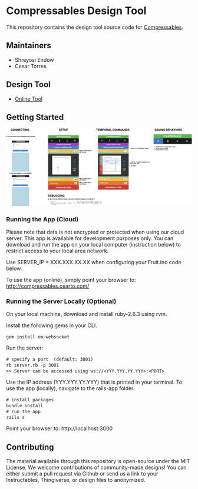 # Compressables Design Tool
This repository contains the design tool source code for [Compressables](https://github.com/The-Hybrid-Atelier/Compressables-Prototyping-Toolkit).

## Maintainers
* Shreyosi Endow
* Cesar Torres

## Design Tool
* [Online Tool](http://compressables.cearto.com/)

## Getting Started
![How To Guide for UI](guides/HowToUseUI.png)

### Running the App (Cloud)
Please note that data is not encrypted or protected when using our cloud server. This app is available for development purposes only. You can download and run the app on your local computer (instruction below) to restrict access to your local area network.

Use SERVER_IP = XXX.XXX.XX.XX when configuring your Fruit.ino code below.

To use the app (online), simply point your browser to:
http://compressables.cearto.com/

### Running the Server Locally (Optional)
On your local machine, download and install ruby-2.6.3 using rvm. 

Install the following gems in your CLI. 
```
gem install em-websocket
```
Run the server:
```
# specify a port  (default: 3001)
rb server.rb -p 3001
>> Server can be accessed using ws://<YYY.YYY.YY.YYY>:<PORT>
```
Use the IP address (YYY.YYY.YY.YYY) that is printed in your terminal.
To use the app (locally), navigate to the rails-app folder.
```
# install packages
bundle install
# run the app
rails s
```
Point your browser to:
http://localhost:3000


## Contributing
The material available through this repository is open-source under the MIT License. We welcome contributions of community-made designs! You can either submit a pull request via Github or send us a link to your Instructables, Thingiverse, or design files to anonymized.


